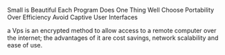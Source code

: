 Small is Beautiful
Each Program Does One Thing Well
Choose Portability Over Efficiency
Avoid Captive User Interfaces


a Vps is an encrypted method to allow access to a remote computer over the internet; the advantages of it are cost savings, network scalability and ease of use.

